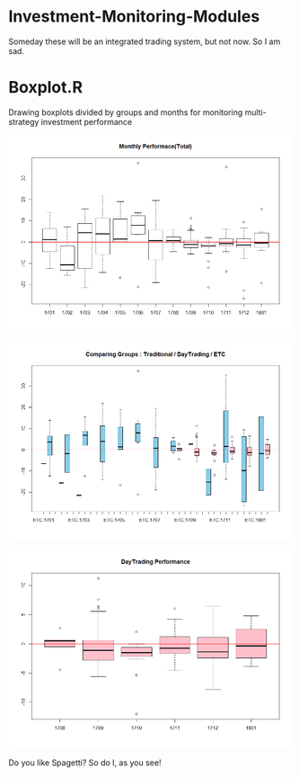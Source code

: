 # Investment-Monitoring-Modules
Someday these will be an integrated trading system, but not now. So I am sad.

# Boxplot.R
Drawing boxplots divided by groups and months 
for monitoring multi-strategy investment performance

![alt text](https://github.com/kimpro82/Investment-Monitoring-Modules/blob/master/Boxplot_1_total.png)

![alt text](https://github.com/kimpro82/Investment-Monitoring-Modules/blob/master/Boxplot_2_groups.png)

![alt text](https://github.com/kimpro82/Investment-Monitoring-Modules/blob/master/Boxplot_3_subset.png)

Do you like Spagetti? So do I, as you see!
